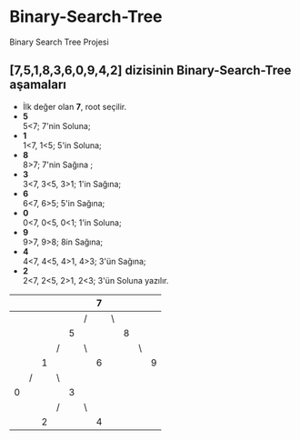 # Binary-Search-Tree
Binary Search Tree Projesi

## [7,5,1,8,3,6,0,9,4,2] dizisinin Binary-Search-Tree aşamaları

* İlk değer olan **7**, root seçilir.
*  **5**     
   5<7; 7'nin Soluna;
*  **1**     
   1<7, 1<5; 5'in Soluna;
*  **8**     
   8>7; 7'nin Sağına ;
*  **3**     
   3<7, 3<5, 3>1; 1'in Sağına;
*  **6**     
   6<7, 6>5; 5'in Sağına;
*  **0**     
   0<7, 0<5, 0<1; 1'in Soluna;
*  **9**     
   9>7, 9>8; 8in Sağına;
*  **4**     
   4<7, 4<5, 4>1, 4>3; 3'ün Sağına;
*  **2**     
   2<7, 2<5, 2>1, 2<3; 3'ün Soluna yazılır.


|  |  |  |  |  |  | 7|  |  |  |  |  
|--|--|- |- |- |- |- |- |- |- |- |
|  |  |  |  |  | /|  |\ |  |  |  | 
|  |  |  |  | 5|  |  |  |8 |  |  | 
|  |  |  | /|  |\ |  |  |  |\ |  | 
|  |  |1 |  |  |  |6 |  |  |  | 9|
|  | /|  |\ |  |  |  |  |  |  |  |
| 0|  |  |  | 3|  |  |  |  |  |  |
|  |  |  | /|  |\ |  |  |  |  |  |
|  |  | 2|  |  |  |4 |  |  |  |  |
